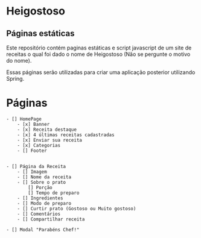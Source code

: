 # Heigostoso

## Páginas estáticas

Este repositório contém paginas estáticas e script javascript de um site de receitas o qual foi dado o nome de Heigostoso (Não se pergunte o motivo do nome).

Essas páginas serão utilizadas para criar uma aplicação posterior utilizando Spring.


# Páginas

    - [] HomePage
        - [x] Banner
        - [x] Receita destaque
        - [x] 4 últimas receitas cadastradas
        - [x] Enviar sua receita
        - [x] Categorias
        - [] Footer
    

    - [] Página da Receita
        - [] Imagem 
        - [] Nome da receita
        - [] Sobre o prato
            [] Porção
            [] Tempo de preparo 
        - [] Ingredientes
        - [] Modo de preparo
        - [] Curtir prato (Gostoso ou Muito gostoso)
        - [] Comentários
        - [] Compartilhar receita

    - [] Modal "Parabéns Chef!"
    